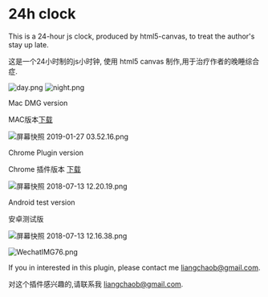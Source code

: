 # 24h clock
This is a 24-hour js clock, produced by html5-canvas, to treat the author's stay up late.

这是一个24小时制的js小时钟, 使用 html5 canvas 制作,用于治疗作者的晚睡综合症.

![day.png](https://i.loli.net/2018/07/12/5b4724538206a.png)
![night.png](https://i.loli.net/2018/07/12/5b4724538cce9.png)

Mac DMG version

MAC版本[下载](https://static.liangchao.site/24h-Clock-1.0.4.dmg)

![屏幕快照 2019-01-27 03.52.16.png](https://i.loli.net/2019/01/27/5c4cba89135d4.png)

Chrome Plugin version

Chrome 插件版本 [下载](https://chrome.google.com/webstore/detail/24hclock/nhdmckjnclnoioojkpgfghcokbmklfpo?hl=zh-CN)

![屏幕快照 2018-07-13 12.20.19.png](https://i.loli.net/2018/07/13/5b4828bc79b27.png)


Android test version

安卓测试版

![屏幕快照 2018-07-13 12.16.38.png](https://i.loli.net/2018/07/13/5b4828bc58dc7.png)

![WechatIMG76.png](https://i.loli.net/2018/07/13/5b482964169db.png)

If you in interested in this plugin, please contact me liangchaob@gmail.com.

对这个插件感兴趣的,请联系我 liangchaob@gmail.com.
